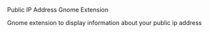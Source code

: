 
Public IP Address Gnome Extension

Gnome extension to display information about your public ip address
